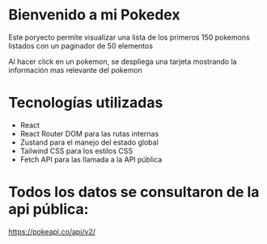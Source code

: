 # Bienvenido a mi Pokedex

Este poryecto permite visualizar una lista de los primeros 150 pokemons listados con un paginador de 50 elementos

Al hacer click en un pokemon, se despliega una tarjeta mostrando la información mas relevante del pokemon


# Tecnologías utilizadas

- React
- React Router DOM para las rutas internas
- Zustand para el manejo del estado global
- Tailwind CSS para los estilos CSS
- Fetch API para las llamada a la API pública

# Todos los datos se consultaron de la api pública: 

https://pokeapi.co/api/v2/